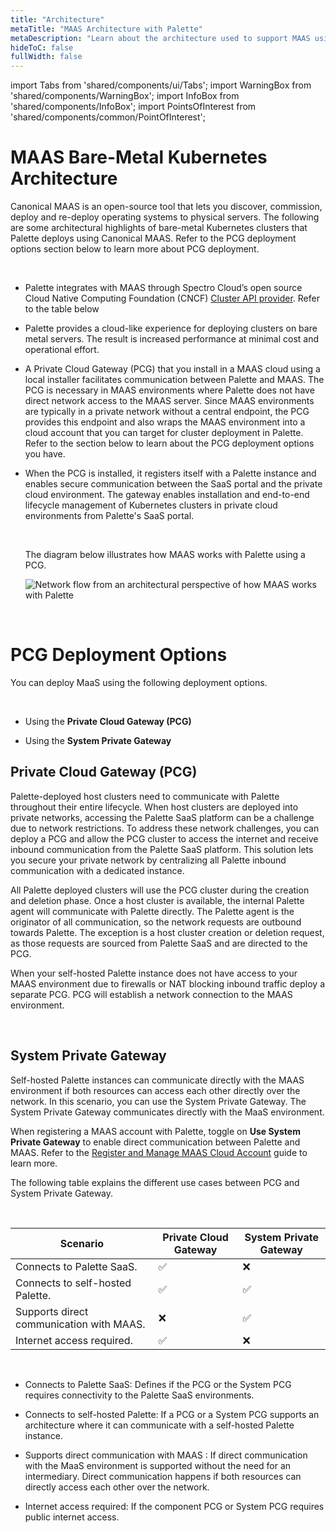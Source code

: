 ```yaml
---
title: "Architecture"
metaTitle: "MAAS Architecture with Palette"
metaDescription: "Learn about the architecture used to support MAAS using Palette"
hideToC: false
fullWidth: false
---
```


import Tabs from 'shared/components/ui/Tabs';
import WarningBox from 'shared/components/WarningBox';
import InfoBox from 'shared/components/InfoBox';
import PointsOfInterest from 'shared/components/common/PointOfInterest';

# MAAS Bare-Metal Kubernetes Architecture

Canonical MAAS is an open-source tool that lets you discover, commission, deploy and re-deploy operating systems to physical servers. The following are some architectural highlights of bare-metal Kubernetes clusters that Palette deploys using Canonical MAAS. Refer to the PCG deployment options section below to learn more about PCG deployment.

<br />

- Palette integrates with MAAS through Spectro Cloud’s open source Cloud Native Computing Foundation (CNCF) [Cluster API provider](https://github.com/spectrocloud/cluster-api-provider-maas).
Refer to the table below


- Palette provides a cloud-like experience for deploying clusters on bare metal servers. The result is increased performance at minimal cost and operational effort.


- A Private Cloud Gateway (PCG) that you install in a MAAS cloud using a local installer facilitates communication between Palette and MAAS. The PCG is necessary in MAAS environments where Palette does not have direct network access to the MAAS server. Since MAAS environments are typically in a private network without a central endpoint, the PCG provides this endpoint and also wraps the MAAS environment into a cloud account that you can target for cluster deployment in Palette. Refer to the section below to learn about the PCG deployment options you have. 


- When the PCG is installed, it registers itself with a Palette instance and enables secure communication between the SaaS portal and the private cloud environment. The gateway enables installation and end-to-end lifecycle management of Kubernetes clusters in private cloud environments from Palette's SaaS portal.


  <br />

  The diagram below illustrates how MAAS works with Palette using a PCG.

  ![Network flow from an architectural perspective of how MAAS works with Palette](/maas_cluster_architecture.png)

  <br />

# PCG Deployment Options

You can deploy MaaS using the following deployment options.

<br />


- Using the **Private Cloud Gateway (PCG)**


- Using the **System Private Gateway**

## Private Cloud Gateway (PCG)

Palette-deployed host clusters need to communicate with Palette throughout their entire lifecycle. When host clusters are deployed into private networks, accessing the Palette SaaS platform can be a challenge due to network restrictions. To address these network challenges, you can deploy a PCG and allow the PCG cluster to access the internet and receive inbound communication from the Palette SaaS platform. This solution lets you secure your private network by centralizing all Palette inbound communication with a dedicated instance. 
  
All Palette deployed clusters will use the PCG cluster during the creation and deletion phase. Once a host cluster is available, the internal Palette agent will communicate with Palette directly. The Palette agent is the originator of all communication, so the network requests are outbound towards Palette. The exception is a host cluster creation or deletion request, as those requests are sourced from Palette SaaS and are directed to the PCG.   

  When your self-hosted Palette instance does not have access to your MAAS environment due to firewalls or NAT blocking inbound traffic deploy a separate PCG. PCG will establish a network connection to the MAAS environment.

  <br />


## System Private Gateway


 Self-hosted Palette instances can communicate directly with the MAAS environment if both resources can access each other directly over the network. In this scenario, you can use the System Private Gateway. The System Private Gateway communicates directly with the MaaS environment. 

  When registering a MAAS account with Palette, toggle on **Use System Private Gateway** to enable direct communication between Palette and MAAS. Refer to the [Register and Manage MAAS Cloud Account](/clusters/data-center/maas/register-manage-maas-cloud-accounts) guide to learn more.

The following table explains the different use cases between PCG and System Private Gateway. 

<br />

| Scenario | Private Cloud Gateway | System Private Gateway |
|-----------|----|----------------|
| Connects to Palette SaaS. | ✅ | ❌ |
| Connects to self-hosted Palette. | ✅ | ✅ |
| Supports direct communication with MAAS. |  ❌ | ✅ |
| Internet access required. |   ✅  | ❌ |


<br />

- Connects to Palette SaaS: Defines if the PCG or the System PCG requires connectivity to the Palette SaaS environments.  


- Connects to self-hosted Palette: If a PCG or a System PCG supports an architecture where it can communicate with a self-hosted Palette instance. 


- Supports direct communication with MAAS : If direct communication with the MaaS environment is supported without the need for an intermediary. Direct communication happens if both resources can directly access each other over the network. 


- Internet access required: If the component PCG or System PCG requires public internet access. 

<br />